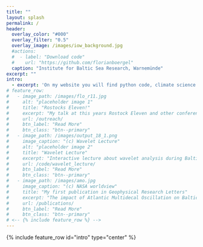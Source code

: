```yaml
---
title: ""
layout: splash
permalink: /
header:
  overlay_color: "#000"
  overlay_filter: "0.5"
  overlay_image: /images/iow_background.jpg
  #actions:
  #  - label: "Download code"
  #    url: "https://github.com/florianboergel"
  caption: "Institute for Baltic Sea Research, Warnemünde"
excerpt: ""
intro: 
  - excerpt: 'On my website you will find python code, climate science and sometimes me talking politics.'
# feature_row:
#   - image_path: /images/flo_r11.jpg
#     alt: "placeholder image 1"
#     title: "Rostocks Eleven!"
#     excerpt: "My talk at this years Rostock Eleven and other conferences."
#     url: /outreach/
#     btn_label: "Read More"
#     btn_class: "btn--primary"
#   - image_path: /images/output_18_1.png
#     image_caption: "(c) Wavelet Lecture"
#     alt: "placeholder image 2"
#     title: "Wavelet Lecture"
#     excerpt: "Interactive lecture about wavelet analysis during Baltic Earth Winter School on “Analysis of Climate Variability”"
#     url: /code/wavelet_lecture/
#     btn_label: "Read More"
#     btn_class: "btn--primary"
#   - image_path: /images/amo.jpg
#     image_caption: "(c) NASA worldview"
#     title: "My first publication in Geophysical Research Letters"
#     excerpt: "The impact of Atlantic Multidecal Oscillation on Baltic Sea Variability"
#     url: /publications/
#     btn_label: "Read More"
#     btn_class: "btn--primary"
# <-- {% include feature_row %} -->
---
```

 
{% include feature_row id="intro" type="center" %}

